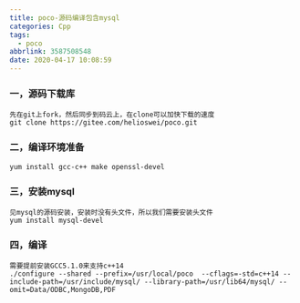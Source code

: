```yaml
---
title: poco-源码编译包含mysql
categories: Cpp
tags:
  - poco
abbrlink: 3587508548
date: 2020-04-17 10:08:59
---
```


### 一，源码下载库

~~~
先在git上fork，然后同步到码云上，在clone可以加快下载的速度
git clone https://gitee.com/helioswei/poco.git
~~~



### 二，编译环境准备

~~~
yum install gcc-c++ make openssl-devel
~~~



### 三，安装mysql

~~~
见mysql的源码安装，安装时没有头文件，所以我们需要安装头文件
yum install mysql-devel
~~~



### 四，编译

~~~
需要提前安装GCC5.1.0来支持c++14
./configure --shared --prefix=/usr/local/poco  --cflags=-std=c++14 --include-path=/usr/include/mysql/ --library-path=/usr/lib64/mysql/ --omit=Data/ODBC,MongoDB,PDF
~~~

